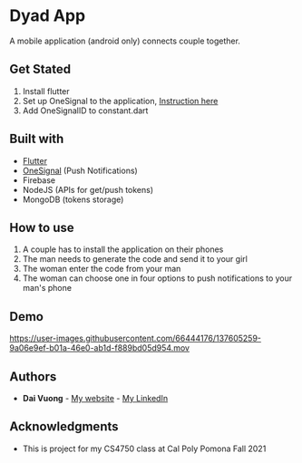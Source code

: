 # Dyad App
A mobile application (android only) connects couple together.

## Get Stated
1. Install flutter
2. Set up OneSignal to the application, [Instruction here](https://sanjay144.medium.com/how-to-send-notification-from-device-to-device-in-flutter-7a47c911d66)
3. Add OneSignalID to constant.dart

## Built with
* [Flutter](https://flutter.dev)
* [OneSignal](https://onesignal.com) (Push Notifications)
* Firebase
* NodeJS (APIs for get/push tokens)
* MongoDB (tokens storage)

## How to use
1. A couple has to install the application on their phones
2. The man needs to generate the code and send it to your girl
3. The woman enter the code from your man
4. The woman can choose one in four options to push notifications to your man's phone

## Demo

https://user-images.githubusercontent.com/66444176/137605259-9a06e9ef-b01a-46e0-ab1d-f889bd05d954.mov

## Authors
* **Dai Vuong** - [My website](https://daivuong.herokuapp.com) - [My LinkedIn](https://www.linkedin.com/in/daivuong/)

## Acknowledgments
* This is project for my CS4750 class at Cal Poly Pomona Fall 2021
